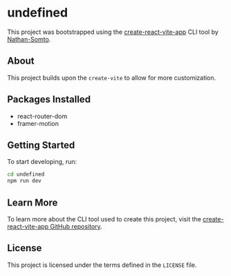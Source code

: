 # undefined

This project was bootstrapped using the [create-react-vite-app](https://github.com/Nathan-Somto/create-react-vite-app) CLI tool by [Nathan-Somto](https://github.com/Nathan-Somto).

## About

This project builds upon the `create-vite` to allow for more customization.

## Packages Installed
- react-router-dom
- framer-motion

## Getting Started

To start developing, run:

```bash
cd undefined
npm run dev
```

## Learn More

To learn more about the CLI tool used to create this project, visit the [create-react-vite-app GitHub repository](https://github.com/Nathan-Somto/create-react-vite-app).

## License

This project is licensed under the terms defined in the `LICENSE` file.
